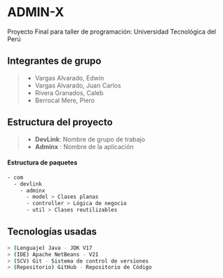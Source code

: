 # ADMIN-X

Proyecto Final para taller de programación: Universidad Tecnológica del Perú

## Integrantes de grupo

> + Vargas Alvarado, Edwin
> + Vargas Alvarado, Juan Carlos
> + Rivera Granados, Caleb
> + Berrocal Mere, Piero

## Estructura del proyecto
> * **DevLink**: Nombre de grupo de trabajo
> * **Adminx** : Nombre de la aplicación

#### Estructura de paquetes
```bash
- com
  - devlink
    - adminx
      - model > Clases planas
      - controller > Lógica de negocio
      - util > Clases reutilizables
```

## Tecnologías usadas
```bash
> (Lenguaje) Java - JDK V17
> (IDE) Apache NetBeans - V21
> (SCV) Git - Sistema de control de versiones
> (Repositorio) GitHub - Repositorio de Código
```